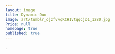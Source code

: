 ```yaml
---
layout: image
title: Dynamic-Duo
image: art/tumblr_ojzfvvqKCH1vtqqcjo1_1280.jpg
Price: null
homepage: true
published: true
---
```

.

